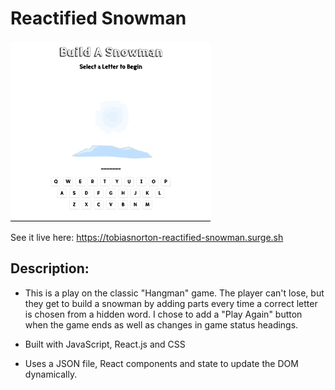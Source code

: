 # Reactified Snowman

<p>
<img src="https://github.com/TobiasNorton/reactified-snowman/blob/master/src/Snowman.gif?raw=true" alt="Build-A-Snowman game"/>
</p>

See it live here: https://tobiasnorton-reactified-snowman.surge.sh

## Description:

- This is a play on the classic "Hangman" game. The player can't lose, but they get to build a snowman by adding parts every time a correct letter is chosen from a hidden word. I chose to add a "Play Again" button when the game ends as well as changes in game status headings.

- Built with JavaScript, React.js and CSS

- Uses a JSON file, React components and state to update the DOM dynamically.
